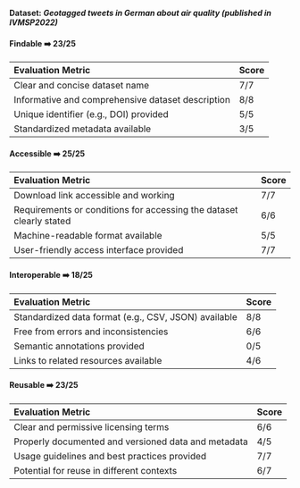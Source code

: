 **Dataset: _Geotagged tweets in German about air quality (published in IVMSP2022)_**

#### Findable ➡️ 23/25
| Evaluation Metric | Score |
| :---------------- | :---- |
| Clear and concise dataset name | 7/7 |
| Informative and comprehensive dataset description | 8/8 |
| Unique identifier (e.g., DOI) provided | 5/5 |
| Standardized metadata available | 3/5 |

#### Accessible ➡️ 25/25
| Evaluation Metric | Score |
| :---------------- | :---- |
| Download link accessible and working | 7/7 |
| Requirements or conditions for accessing the dataset clearly stated | 6/6 |
| Machine-readable format available | 5/5 |
| User-friendly access interface provided | 7/7 |

#### Interoperable ➡️ 18/25
| Evaluation Metric | Score |
| :---------------- | :---- |
| Standardized data format (e.g., CSV, JSON) available | 8/8 |
| Free from errors and inconsistencies | 6/6 |
| Semantic annotations provided | 0/5 |
| Links to related resources available | 4/6 |

#### Reusable ➡️ 23/25
| Evaluation Metric | Score |
| :---------------- | :---- |
| Clear and permissive licensing terms | 6/6 |
| Properly documented and versioned data and metadata | 4/5 |
| Usage guidelines and best practices provided | 7/7 |
| Potential for reuse in different contexts | 6/7 |
